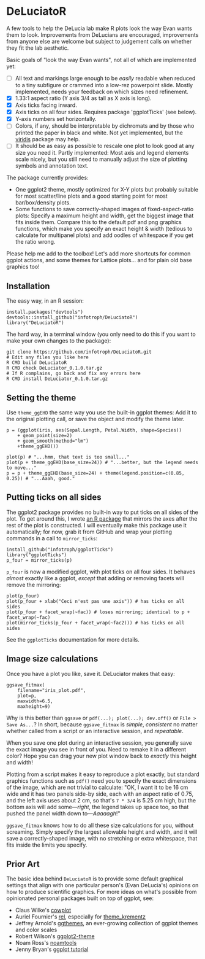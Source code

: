 # DeLuciatoR

A few tools to help the DeLucia lab make R plots look the way Evan wants them to look. Improvements from DeLucians are encouraged, improvements from anyone else are welcome but subject to judgement calls on whether they fit the lab aesthetic.

Basic goals of "look the way Evan wants", not all of which are implemented yet:

- [ ] All text and markings large enough to be *easily* readable when reduced to a tiny subfigure or crammed into a low-rez powerpoint slide. Mostly implemented, needs your feedback on which sizes need refinement.
- [x] 1.33:1 aspect ratio (Y axis 3/4 as tall as X axis is long).
- [x] Axis ticks facing inward.
- [x] Axis ticks on all four sides. Requires package 'ggplotTicks' (see below).
- [x] Y-axis numbers set horizontally.
- [ ] Colors, if any, should be interpretable by dichromats and by those who printed the paper in black and white. Not yet implemented, but the [viridis](https://github.com/sjmgarnier/viridis) package may help.
- [ ] It should be as easy as possible to rescale one plot to look good at any size you need it. Partly implemented: Most axis and legend elements scale nicely, but you still need to manually  adjust the size of plotting symbols and annotation text.

The package currently provides:

* One ggplot2 theme, mostly optimized for X-Y plots but probably suitable for most scatter/line plots and a good starting point for most bar/box/density plots.
* Some functions to save correctly-shaped images of fixed-aspect-ratio plots: Specify a maximum height and width, get the biggest image that fits inside them. Compare this to the default pdf and png graphics functions, which make you specify an exact height & width (tedious to calculate for multipanel plots) and add oodles of whitespace if you get the ratio wrong.

Please help me add to the toolbox! Let's add more shortcuts for common ggplot actions, and some themes for Lattice plots... and for plain old base graphics too!


## Installation

The easy way, in an R session:

```{r}
install.packages("devtools")
devtools::install_github("infotroph/DeLuciatoR")
library("DeLuciatoR")
```

The hard way, in a terminal window (you only need to do this if you want to make your own changes to the package):

```{r}
git clone https://github.com/infotroph/DeLuciatoR.git
# Edit any files you like here
R CMD build DeLuciatoR
R CMD check DeLuciator_0.1.0.tar.gz
# If R complains, go back and fix any errors here
R CMD install DeLuciator_0.1.0.tar.gz
```


## Setting the theme

Use `theme_ggEHD` the same way you use the built-in ggplot themes: Add it to the original plotting call, or save the object and modify the theme later.

```{r}
p = (ggplot(iris, aes(Sepal.Length, Petal.Width, shape=Species))
	+ geom_point(size=2)
	+ geom_smooth(method="lm")
	+theme_ggEHD())

plot(p) # "...hmm, that text is too small..."
plot(p + theme_ggEHD(base_size=24)) # "...better, but the legend needs to move..."
p = p + theme_ggEHD(base_size=24) + theme(legend.position=c(0.85, 0.25)) # "...Aaah, good."
```


## Putting ticks on all sides

The ggplot2 package provides no built-in way to put ticks on all sides of the plot. To get around this, I wrote [an R package](https://github.com/infotroph/ggplotTicks) that mirrors the axes after the rest of the plot is constructed. I will eventually make this package use it automatically; for now, grab it from GitHub and wrap your plotting commands in a call to `mirror_ticks`:

```{r}
install_github("infotroph/ggplotTicks")
library("ggplotTicks")
p_four = mirror_ticks(p)
```
`p_four` is now a modified ggplot, with plot ticks on all four sides. It behaves *almost* exactly like a ggplot, *except* that adding or removing facets will remove the mirroring:

```{r}
plot(p_four)
plot(p_four + xlab("Ceci n'est pas une axis")) # has ticks on all sides
plot(p_four + facet_wrap(~fac)) # loses mirroring; identical to p + facet_wrap(~fac)
plot(mirror_ticks(p_four + facet_wrap(~fac2))) # has ticks on all sides
```

See the `ggplotTicks` documentation for more details.


## Image size calculations

Once you have a plot you like, save it. DeLuciator makes that easy:

```{r}
ggsave_fitmax(
	filename="iris_plot.pdf",
	plot=p,
	maxwidth=6.5,
	maxheight=9)
```

Why is this better than `ggsave` or `pdf(...); plot(...); dev.off()` or `File > Save As...`? In short, because `ggsave_fitmax` is *simple*, *consistent* no matter whether called from a script or an interactive session, and *repeatable*.

When you save one plot during an interactive session, you generally save the exact image you see in front of you. Need to remake it in a different color? Hope you can drag your new plot window back to *exactly* this height and width!

Plotting from a script makes it easy to reproduce a plot exactly, but standard graphics functions such as `pdf()` need you to specify the exact dimensions of the image, which are not trivial to calculate: "OK, I want it to be 16 cm wide and it has two panels side-by side, each with an aspect ratio of 0.75, and the left axis uses about 2 cm, so that's `7 * 3/4` is 5.25 cm high, but the bottom axis will add some—*right*, the legend takes up space too, so that pushed the panel width down to—*Aaaaagh*!"

`ggsave_fitmax` knows how to do all these size calculations for you, without screaming. Simply specify the largest allowable height and width, and it will save a correctly-shaped image, with no stretching or extra whitespace, that fits inside the limits you specify.


## Prior Art

The basic idea behind `DeLuciatoR` is to provide some default graphical settings that align with one particular person's (Evan DeLucia's) opinions on how to produce scientific graphics. For more ideas on what's possible from opinionated personal packages built on top of ggplot, see:

* Claus Wilke's [cowplot](https://cran.r-project.org/web/packages/cowplot/vignettes/introduction.html)
* Auriel Fournier's [rel](https://github.com/aurielfournier/rel), especially for [theme_krementz](https://github.com/aurielfournier/rel/blob/master/R/theme_krementz.R)
* Jeffrey Arnold's [ggthemes](https://github.com/jrnold/ggthemes), an ever-growing collection of ggplot themes and color scales
* Robert Wilson's [ggplot2-theme](https://github.com/robertwilson190/ggplot2-theme)
* Noam Ross's [noamtools](https://github.com/noamross/noamtools)
* Jenny Bryan's [ggplot tutorial](https://github.com/jennybc/ggplot2-tutorial)
